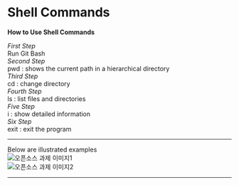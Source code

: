 # Shell Commands   
**How to Use Shell Commands**  
  
*First Step*  
Run Git Bash  
*Second Step*  
pwd : shows the current path in a hierarchical directory  
*Third Step*  
cd : change directory  
*Fourth Step*  
ls : list files and directories  
*Five Step*  
i : show detailed information  
*Six Step*  
exit : exit the program  


***  
Below are illustrated examples  
![오픈소스 과제 이미지1](https://user-images.githubusercontent.com/112601402/192131347-fa2c9322-5746-4f46-ace6-8c3a02621dd9.png)  
![오픈소스 과제 이미지2](https://user-images.githubusercontent.com/112601402/192131350-f3f45931-33d2-4bcb-861b-454d58c7cf7c.png)  


***


